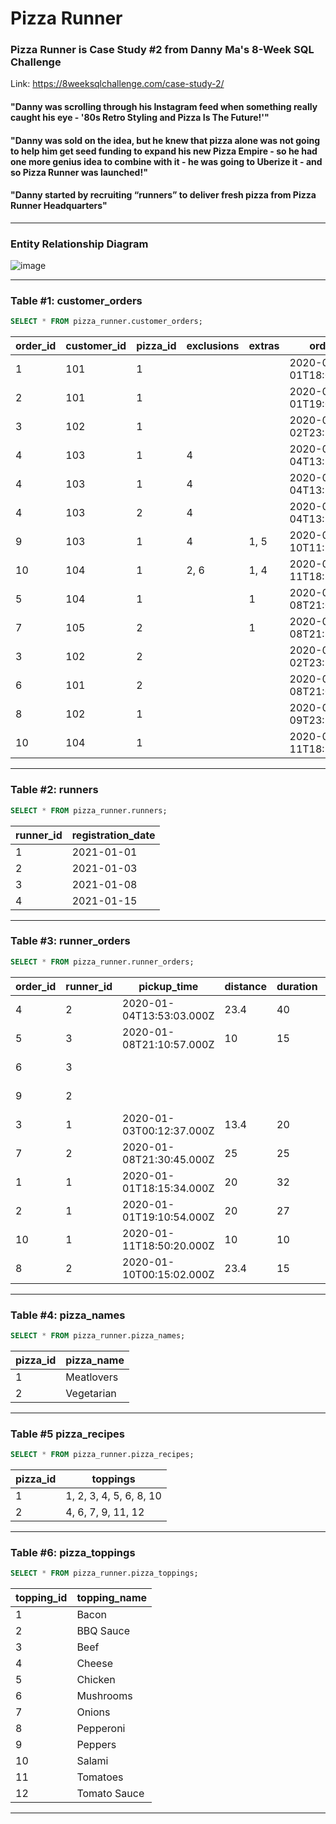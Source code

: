 # Pizza Runner
### Pizza Runner is Case Study #2 from Danny Ma's 8-Week SQL Challenge
Link: https://8weeksqlchallenge.com/case-study-2/

#### "Danny was scrolling through his Instagram feed when something really caught his eye - '80s Retro Styling and Pizza Is The Future!'"

#### "Danny was sold on the idea, but he knew that pizza alone was not going to help him get seed funding to expand his new Pizza Empire - so he had one more genius idea to combine with it - he was going to Uberize it - and so Pizza Runner was launched!"

#### "Danny started by recruiting “runners” to deliver fresh pizza from Pizza Runner Headquarters"
---
### Entity Relationship Diagram
![image](https://github.com/tanikasuresh/SQL-Projects/assets/139067248/e0edd6af-dc4a-443e-9d39-a1e2d7d817a5)

---
### Table #1: customer_orders
```sql
SELECT * FROM pizza_runner.customer_orders;
```
| order_id | customer_id | pizza_id | exclusions | extras | order_time               |
| -------- | ----------- | -------- | ---------- | ------ | ------------------------ |
| 1        | 101         | 1        |            |        | 2020-01-01T18:05:02.000Z |
| 2        | 101         | 1        |            |        | 2020-01-01T19:00:52.000Z |
| 3        | 102         | 1        |            |        | 2020-01-02T23:51:23.000Z |
| 4        | 103         | 1        | 4          |        | 2020-01-04T13:23:46.000Z |
| 4        | 103         | 1        | 4          |        | 2020-01-04T13:23:46.000Z |
| 4        | 103         | 2        | 4          |        | 2020-01-04T13:23:46.000Z |
| 9        | 103         | 1        | 4          | 1, 5   | 2020-01-10T11:22:59.000Z |
| 10       | 104         | 1        | 2, 6       | 1, 4   | 2020-01-11T18:34:49.000Z |
| 5        | 104         | 1        |            | 1      | 2020-01-08T21:00:29.000Z |
| 7        | 105         | 2        |            | 1      | 2020-01-08T21:20:29.000Z |
| 3        | 102         | 2        |            |        | 2020-01-02T23:51:23.000Z |
| 6        | 101         | 2        |            |        | 2020-01-08T21:03:13.000Z |
| 8        | 102         | 1        |            |        | 2020-01-09T23:54:33.000Z |
| 10       | 104         | 1        |            |        | 2020-01-11T18:34:49.000Z |

---
### Table #2: runners
```sql
SELECT * FROM pizza_runner.runners;
```
| runner_id | registration_date|
| --------- | -----------------|
| 1         | 2021-01-01       |
| 2         | 2021-01-03       |
| 3         | 2021-01-08       |
| 4         | 2021-01-15       |

---
### Table #3: runner_orders
```sql
SELECT * FROM pizza_runner.runner_orders;
```

| order_id | runner_id | pickup_time              | distance | duration | cancellation            |
| -------- | --------- | ------------------------ | -------- | -------- | ----------------------- |
| 4        | 2         | 2020-01-04T13:53:03.000Z | 23.4     | 40       |                         |
| 5        | 3         | 2020-01-08T21:10:57.000Z | 10       | 15       |                         |
| 6        | 3         |                          |          |          | Restaurant Cancellation |
| 9        | 2         |                          |          |          | Customer Cancellation   |
| 3        | 1         | 2020-01-03T00:12:37.000Z | 13.4     | 20       |                         |
| 7        | 2         | 2020-01-08T21:30:45.000Z | 25       | 25       |                         |
| 1        | 1         | 2020-01-01T18:15:34.000Z | 20       | 32       |                         |
| 2        | 1         | 2020-01-01T19:10:54.000Z | 20       | 27       |                         |
| 10       | 1         | 2020-01-11T18:50:20.000Z | 10       | 10       |                         |
| 8        | 2         | 2020-01-10T00:15:02.000Z | 23.4     | 15       |                         |

---

### Table #4: pizza_names
```sql
SELECT * FROM pizza_runner.pizza_names;
```

| pizza_id | pizza_name |
| -------- | ---------- |
| 1        | Meatlovers |
| 2        | Vegetarian |

---

### Table #5 pizza_recipes
```sql
SELECT * FROM pizza_runner.pizza_recipes;
```
| pizza_id | toppings                |
| -------- | ----------------------- |
| 1        | 1, 2, 3, 4, 5, 6, 8, 10 |
| 2        | 4, 6, 7, 9, 11, 12      |

---

### Table #6: pizza_toppings
```sql
SELECT * FROM pizza_runner.pizza_toppings;
```

| topping_id | topping_name |
| ---------- | ------------ |
| 1          | Bacon        |
| 2          | BBQ Sauce    |
| 3          | Beef         |
| 4          | Cheese       |
| 5          | Chicken      |
| 6          | Mushrooms    |
| 7          | Onions       |
| 8          | Pepperoni    |
| 9          | Peppers      |
| 10         | Salami       |
| 11         | Tomatoes     |
| 12         | Tomato Sauce |

---


